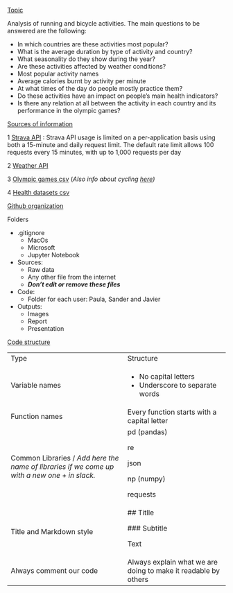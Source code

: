 <span style="text-decoration:underline;">Topic</span>

Analysis of running and bicycle activities. The main questions to be answered are the following:



*   In which countries are these activities most popular?
*   What is the average duration by type of activity and country?
*   What seasonality do they show during the year?
*   Are these activities affected by weather conditions?
*   Most popular activity names
*   Average calories burnt by activity per minute
*   At what times of the day do people mostly practice them?
*   Do these activities have an impact on people’s main health indicators?
*   Is there any relation at all between the activity in each country and its performance in the olympic games?

<span style="text-decoration:underline;">Sources of information</span>

1 [Strava API](https://developers.strava.com/docs/reference/#api-Athletes-getStats) : Strava API usage is limited on a per-application basis using both a 15-minute and daily request limit. The default rate limit allows 100 requests every 15 minutes, with up to 1,000 requests per day

2 [Weather API](https://www.weatherbit.io/api)

3 [Olympic games csv](https://www.kaggle.com/heesoo37/120-years-of-olympic-history-athletes-and-results/data) (_Also info about cycling [here](https://www.procyclingstats.com/))_

4 [Health datasets csv ](https://www.who.int/gho/database/en/) 

<span style="text-decoration:underline;">Github organization</span>

Folders



*   .gitignore
    *   MacOs
    *   Microsoft 
    *   Jupyter Notebook
*   Sources:
    *   Raw data
    *   Any other file from the internet
    *   **_Don’t edit or remove these files_**
*   Code:
    *   Folder for each user: Paula, Sander and Javier
*   Outputs:
    *   Images
    *   Report
    *   Presentation

<span style="text-decoration:underline;">Code structure</span>


<table>
  <tr>
   <td>Type
   </td>
   <td>Structure
   </td>
  </tr>
  <tr>
   <td>Variable names
   </td>
   <td>
<ul>

<li>No capital letters

<li>Underscore to separate words
</li>
</ul>
   </td>
  </tr>
  <tr>
   <td>Function names 
   </td>
   <td>Every function starts with a capital letter
   </td>
  </tr>
  <tr>
   <td>Common Libraries / <em>Add here the name of libraries if we come up with a new one + in slack. </em>
   </td>
   <td>pd (pandas)
<p>
re
<p>
json 
<p>
np (numpy)
<p>
requests
   </td>
  </tr>
  <tr>
   <td>Title and Markdown style 
   </td>
   <td>## Titlle 
<p>
### Subtitle 
<p>
Text
   </td>
  </tr>
  <tr>
   <td>Always comment our code 
   </td>
   <td>Always explain what we are doing to make it readable by others
   </td>
  </tr>
</table>